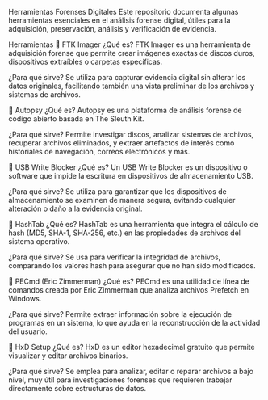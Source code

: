 Herramientas Forenses Digitales
Este repositorio documenta algunas herramientas esenciales en el análisis forense digital, útiles para la adquisición, preservación, análisis y verificación de evidencia.

Herramientas
🔹 FTK Imager
¿Qué es?
FTK Imager es una herramienta de adquisición forense que permite crear imágenes exactas de discos duros, dispositivos extraíbles o carpetas específicas.

¿Para qué sirve?
Se utiliza para capturar evidencia digital sin alterar los datos originales, facilitando también una vista preliminar de los archivos y sistemas de archivos.

🔹 Autopsy
¿Qué es?
Autopsy es una plataforma de análisis forense de código abierto basada en The Sleuth Kit.

¿Para qué sirve?
Permite investigar discos, analizar sistemas de archivos, recuperar archivos eliminados, y extraer artefactos de interés como historiales de navegación, correos electrónicos y más.

🔹 USB Write Blocker
¿Qué es?
Un USB Write Blocker es un dispositivo o software que impide la escritura en dispositivos de almacenamiento USB.

¿Para qué sirve?
Se utiliza para garantizar que los dispositivos de almacenamiento se examinen de manera segura, evitando cualquier alteración o daño a la evidencia original.

🔹 HashTab
¿Qué es?
HashTab es una herramienta que integra el cálculo de hash (MD5, SHA-1, SHA-256, etc.) en las propiedades de archivos del sistema operativo.

¿Para qué sirve?
Se usa para verificar la integridad de archivos, comparando los valores hash para asegurar que no han sido modificados.

🔹 PECmd (Eric Zimmerman)
¿Qué es?
PECmd es una utilidad de línea de comandos creada por Eric Zimmerman que analiza archivos Prefetch en Windows.

¿Para qué sirve?
Permite extraer información sobre la ejecución de programas en un sistema, lo que ayuda en la reconstrucción de la actividad del usuario.

🔹 HxD Setup
¿Qué es?
HxD es un editor hexadecimal gratuito que permite visualizar y editar archivos binarios.

¿Para qué sirve?
Se emplea para analizar, editar o reparar archivos a bajo nivel, muy útil para investigaciones forenses que requieren trabajar directamente sobre estructuras de datos.
